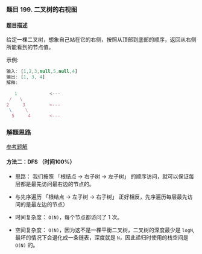 ### 题目 199. 二叉树的右视图
#### 题目描述
给定一棵二叉树，想象自己站在它的右侧，按照从顶部到底部的顺序，返回从右侧所能看到的节点值。

示例:

```js
输入: [1,2,3,null,5,null,4]
输出: [1, 3, 4]
解释:

   1            <---
 /   \
2     3         <---
 \     \
  5     4       <---
```


### 解题思路
[参考题解](https://leetcode-cn.com/problems/binary-tree-right-side-view/solution/jian-dan-bfsdfs-bi-xu-miao-dong-by-sweetiee/)
#### 方法二：DFS （时间100%）
- 思路： 我们按照 「根结点 -> 右子树 -> 左子树」 的顺序访问，就可以保证每层都是最先访问最右边的节点的。

- 与先序遍历 「根结点 -> 左子树 -> 右子树」 正好相反，先序遍历每层最先访问的是最左边的节点）

- 时间复杂度： `O(N)`，每个节点都访问了 1 次。
- 空间复杂度： `O(N)`，因为这不是一棵平衡二叉树，二叉树的深度最少是 `logN`, 最坏的情况下会退化成一条链表，深度就是 `N`，因此递归时使用的栈空间是 `O(N)` 的。